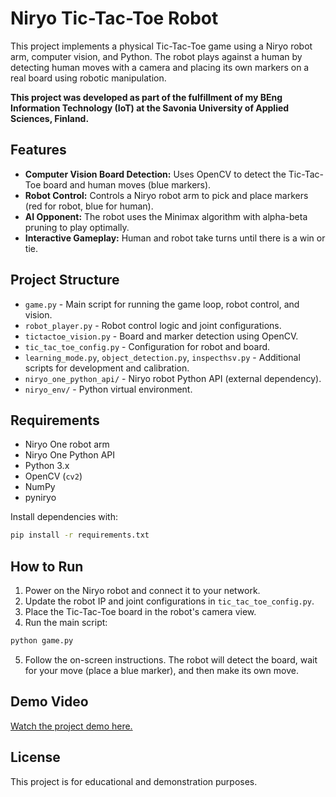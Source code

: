 # Niryo Tic-Tac-Toe Robot

This project implements a physical Tic-Tac-Toe game using a Niryo robot arm, computer vision, and Python. The robot plays against a human by detecting human moves with a camera and placing its own markers on a real board using robotic manipulation.

**This project was developed as part of the fulfillment of my BEng Information Technology (IoT) at the Savonia University of Applied Sciences, Finland.**

## Features

- **Computer Vision Board Detection:** Uses OpenCV to detect the Tic-Tac-Toe board and human moves (blue markers).
- **Robot Control:** Controls a Niryo robot arm to pick and place markers (red for robot, blue for human).
- **AI Opponent:** The robot uses the Minimax algorithm with alpha-beta pruning to play optimally.
- **Interactive Gameplay:** Human and robot take turns until there is a win or tie.

## Project Structure

- `game.py` - Main script for running the game loop, robot control, and vision.
- `robot_player.py` - Robot control logic and joint configurations.
- `tictactoe_vision.py` - Board and marker detection using OpenCV.
- `tic_tac_toe_config.py` - Configuration for robot and board.
- `learning_mode.py`, `object_detection.py`, `inspecthsv.py` - Additional scripts for development and calibration.
- `niryo_one_python_api/` - Niryo robot Python API (external dependency).
- `niryo_env/` - Python virtual environment.

## Requirements

- Niryo One robot arm
- Niryo One Python API
- Python 3.x
- OpenCV (`cv2`)
- NumPy
- pyniryo

Install dependencies with:

```sh
pip install -r requirements.txt
```

## How to Run

1. Power on the Niryo robot and connect it to your network.
2. Update the robot IP and joint configurations in `tic_tac_toe_config.py`.
3. Place the Tic-Tac-Toe board in the robot's camera view.
4. Run the main script:

```sh
python game.py
```

5. Follow the on-screen instructions. The robot will detect the board, wait for your move (place a blue marker), and then make its own move.

## Demo Video

[Watch the project demo here.](https://youtu.be/208LFdNqPvg)

## License

This project is for educational and demonstration purposes.
